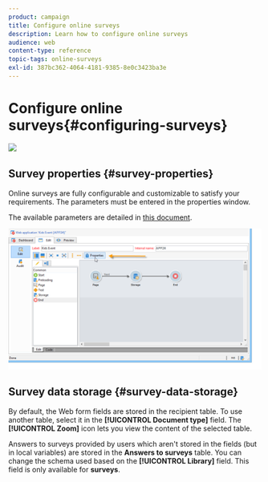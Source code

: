 ```yaml
---
product: campaign
title: Configure online surveys
description: Learn how to configure online surveys
audience: web
content-type: reference
topic-tags: online-surveys
exl-id: 387bc362-4064-4181-9385-8e0c3423ba3e
---
```

# Configure online surveys{#configuring-surveys}

![](assets/do-not-localize/v7-only.svg)

## Survey properties {#survey-properties}

Online surveys are fully configurable and customizable to satisfy your requirements. The parameters must be entered in the properties window.

The available parameters are detailed in [this document](../../../common/web/using/defining-web-forms-properties.md).

![](assets/s_ncs_admin_survey_properties_general.png)

## Survey data storage {#survey-data-storage}

By default, the Web form fields are stored in the recipient table. To use another table, select it in the **[!UICONTROL Document type]** field. The **[!UICONTROL Zoom]** icon lets you view the content of the selected table.

Answers to surveys provided by users which aren't stored in the fields (but in local variables) are stored in the **Answers to surveys** table. You can change the schema used based on the **[!UICONTROL Library]** field. This field is only available for **surveys**.
